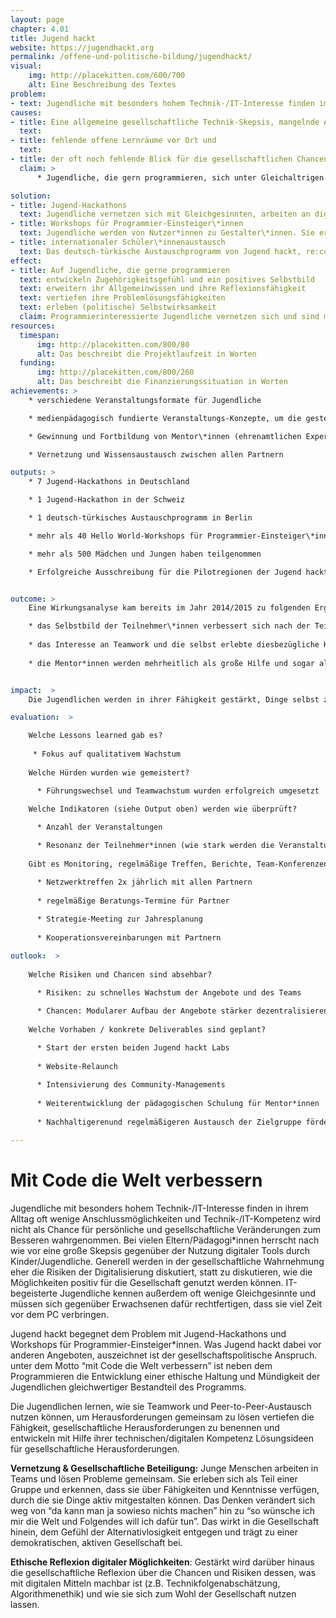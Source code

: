 ```yaml
---
layout: page
chapter: 4.01
title: Jugend hackt
website: https://jugendhackt.org
permalink: /offene-und-politische-bildung/jugendhackt/
visual:
    img: http://placekitten.com/600/700
    alt: Eine Beschreibung des Textes
problem:
- text: Jugendliche mit besonders hohem Technik-/IT-Interesse finden im Alltag wenige Anschlussmöglichkeiten
causes:
- title: Eine allgemeine gesellschaftliche Technik-Skepsis, mangelnde Anerkennung für die Programmierbegeisterung bei Jugendlichen,
  text:
- title: fehlende offene Lernräume vor Ort und
  text:
- title: der oft noch fehlende Blick für die gesellschaftlichen Chancen der Digitalisierung führen dazu, dass
  claim: >
      * Jugendliche, die gern programmieren, sich unter Gleichaltrigen oft isoliert fühlen, wenig Anschlussmöglichkeiten in ihrer Umgebung haben und seitens der Erwachsenen viel Skepsis und Kritik erleben.

solution:
- title: Jugend-Hackathons
  text: Jugendliche vernetzen sich mit Gleichgesinnten, arbeiten an digitalen Projekten und setzen sich gleichzeitig mit deren gesellschaftlichen und ethischen Implikationen auseinander. 
- title: Workshops für Programmier-Einsteiger\*innen
  text: Jugendliche werden von Nutzer*innen zu Gestalter\*innen. Sie erleben, dass sie mit digitalen Mittel ihre eigenen Ideen in die Tat umsetzen können und gewinnen an Mündigkeit und Selbstbestimmtheit.
- title: internationaler Schüler\*innenaustausch
  text: Das deutsch-türkische Austauschprogramm von Jugend hackt, re:coded und der deutsch-türkischen Jugendbrücke ermöglicht Schüler\*innen aus Deutschland und der Türkei die Berliner Open Source und Civic Tech Szene kennenzulernen, sowie am Berliner Jugend-Hackathon teilzunehmen.
effect:
- title: Auf Jugendliche, die gerne programmieren
  text: entwickeln Zugehörigkeitsgefühl und ein positives Selbstbild
  text: erweitern ihr Allgemeinwissen und ihre Reflexionsfähigkeit
  text: vertiefen ihre Problemlösungsfähigkeiten
  text: erleben (politische) Selbstwirksamkeit
  claim: Programmierinteressierte Jugendliche vernetzen sich und sind motiviert, sich gesellschaftlich zu engagieren. Es entsteht mehr Beteiligung in Form von digitalem Ehrenamt sowie eine breitere Reflexion über ethische Fragen der Digitalisierung. 
resources:
  timespan:
      img: http://placekitten.com/800/80
      alt: Das beschreibt die Projektlaufzeit in Worten
  funding:
      img: http://placekitten.com/800/260
      alt: Das beschreibt die Finanzierungssituation in Worten
achievements: >
    * verschiedene Veranstaltungsformate für Jugendliche

    * medienpädagogisch fundierte Veranstaltungs-Konzepte, um die gesteckten Ziele zu erreichen

    * Gewinnung und Fortbildung von Mentor\*innen (ehrenamtlichen Expert\*innen)

    * Vernetzung und Wissensaustausch zwischen allen Partnern

outputs: >
    * 7 Jugend-Hackathons in Deutschland

    * 1 Jugend-Hackathon in der Schweiz

    * 1 deutsch-türkisches Austauschprogramm in Berlin 

    * mehr als 40 Hello World-Workshops für Programmier-Einsteiger\*innen

    * mehr als 500 Mädchen und Jungen haben teilgenommen

    * Erfolgreiche Ausschreibung für die Pilotregionen der Jugend hackt Labs mit über 30 Bewerbungen


outcome: >
    Eine Wirkungsanalyse kam bereits im Jahr 2014/2015 zu folgenden Ergebnissen:

    * das Selbstbild der Teilnehmer\*innen verbessert sich nach der Teilnahme an Jugend hackt
    
    * das Interesse an Teamwork und die selbst erlebte diesbezügliche Kompetenz erhöht sich
    
    * die Mentor*innen werden mehrheitlich als große Hilfe und sogar als Vorbilder angesehen.


impact:  >
    Die Jugendlichen werden in ihrer Fähigkeit gestärkt, Dinge selbst zu gestalten und ihr technisches Know-how mit gesellschaftspolitischem Gestaltungswillen zu verknüpfen. Dabei können sie ihr Selbst- und Weltbild weiterentwickeln und diese neuen Perspektiven in ihren Alltag übertragen. Dies wirkt sich auf ihre Interaktion sowohl mit Gleichaltrigen als auch mit Erwachsenen aus. Langfristig wirken diese Erfahrungen und Erkenntnisse der Politikverdrossenheit entgegen und führen zu einer reflektierteren und gleichzeitig positiveren Diskussion digitaler Möglichkeiten. Es entstehen Anstöße und Motivation zur Mitgestaltung des eigenen Umfelds und damit letztlich unserer Gesellschaft. 

evaluation:  >

    Welche Lessons learned gab es?
    
     * Fokus auf qualitativem Wachstum
    
    Welche Hürden wurden wie gemeistert?

      * Führungswechsel und Teamwachstum wurden erfolgreich umgesetzt
        
    Welche Indikatoren (siehe Output oben) werden wie überprüft?

      * Anzahl der Veranstaltungen

      * Resonanz der Teilnehmer*innen (wie stark werden die Veranstaltungen nachgefragt, Feedback-Fragebogen)
    
    Gibt es Monitoring, regelmäßige Treffen, Berichte, Team-Konferenzen (z.B. Policy Gruppe), Strategie-Meetings, Schulungen, Zielvereinbarungen 

      * Netzwerktreffen 2x jährlich mit allen Partnern
      
      * regelmäßige Beratungs-Termine für Partner
      
      * Strategie-Meeting zur Jahresplanung
      
      * Kooperationsvereinbarungen mit Partnern

outlook:  >
    
    Welche Risiken und Chancen sind absehbar?

      * Risiken: zu schnelles Wachstum der Angebote und des Teams
      
      * Chancen: Modularer Aufbau der Angebote stärker dezentralisieren und mehr Zeit für Teamwachstum einplanen
    
    Welche Vorhaben / konkrete Deliverables sind geplant? 

      * Start der ersten beiden Jugend hackt Labs
      
      * Website-Relaunch
      
      * Intensivierung des Community-Managements
      
      * Weiterentwicklung der pädagogischen Schulung für Mentor*innen
      
      * Nachhaltigerenund regelmäßigeren Austausch der Zielgruppe fördern

---
```



# Mit Code die Welt verbessern

Jugendliche mit besonders hohem Technik-/IT-Interesse finden in ihrem Alltag oft wenige Anschlussmöglichkeiten und Technik-/IT-Kompetenz wird nicht als Chance für persönliche und gesellschaftliche Veränderungen zum Besseren wahrgenommen. Bei vielen Eltern/Pädagogi*innen herrscht nach wie vor eine große Skepsis gegenüber der Nutzung digitaler Tools durch Kinder/Jugendliche. Generell werden in der gesellschaftliche Wahrnehmung eher die Risiken der Digitalisierung diskutiert, statt zu diskutieren, wie die Möglichkeiten positiv für die Gesellschaft genutzt werden können. IT-begeisterte Jugendliche kennen außerdem oft wenige Gleichgesinnte und müssen sich gegenüber Erwachsenen dafür rechtfertigen, dass sie viel Zeit vor dem PC verbringen. 

Jugend hackt begegnet dem Problem mit Jugend-Hackathons und Workshops für Programmier-Einsteiger*innen. Was Jugend hackt dabei vor anderen Angeboten, auszeichnet ist der gesellschaftspolitische Anspruch. unter dem Motto “mit Code die Welt verbessern” ist neben dem Programmieren die Entwicklung einer ethische Haltung und Mündigkeit der Jugendlichen gleichwertiger Bestandteil des Programms.

Die Jugendlichen lernen, wie sie Teamwork und Peer-to-Peer-Austausch nutzen können, um Herausforderungen gemeinsam zu lösen
vertiefen die Fähigkeit, gesellschaftliche Herausforderungen zu benennen und entwickeln mit Hilfe ihrer technischen/digitalen Kompetenz Lösungsideen für gesellschaftliche Herausforderungen.

**Vernetzung & Gesellschaftliche Beteiligung:** Junge Menschen arbeiten in Teams und lösen Probleme gemeinsam. Sie erleben sich als Teil einer Gruppe und erkennen, dass sie über Fähigkeiten und Kenntnisse verfügen, durch die sie Dinge aktiv mitgestalten können. Das Denken verändert sich weg von “da kann man ja sowieso nichts machen” hin zu “so wünsche ich mir die Welt und Folgendes will ich dafür tun”. Das wirkt in die Gesellschaft hinein, dem Gefühl der Alternativlosigkeit entgegen und trägt zu einer demokratischen, aktiven Gesellschaft bei.

**Ethische Reflexion digitaler Möglichkeiten**: Gestärkt wird darüber hinaus die gesellschaftliche Reflexion über die Chancen und Risiken dessen, was mit digitalen Mitteln machbar ist (z.B. Technikfolgenabschätzung, Algorithmenethik) und wie sie sich zum Wohl der Gesellschaft nutzen lassen.


